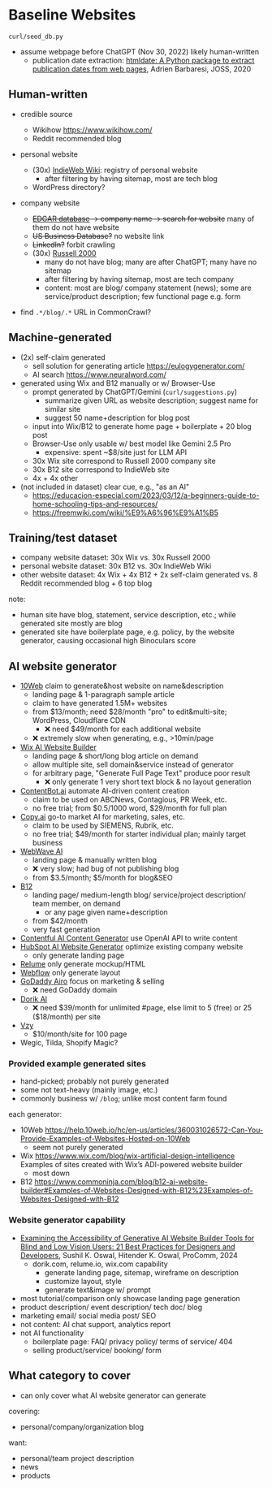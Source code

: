 # Baseline Websites

`curl/seed_db.py`

- assume webpage before ChatGPT (Nov 30, 2022) likely human-written
    - publication date extraction: [htmldate: A Python package to
        extract publication dates from web
        pages](https://www.theoj.org/joss-papers/joss.02439/10.21105.joss.02439.pdf),
        Adrien Barbaresi, JOSS, 2020

## Human-written

- credible source
    - Wikihow <https://www.wikihow.com/>
    - Reddit recommended blog
- personal website
    - (30x) [IndieWeb Wiki](https://indieweb.org/): registry of
        personal website
        - after filtering by having sitemap, most are tech blog
    - WordPress directory?
- company website
    - ~~[EDGAR database](https://www.edgarcompany.sec.gov/servlet/CompanyDBSearch?page=main)
        → company name → search for website~~ many of them do not have website
    - ~~US Business Database?~~ no website link
    - ~~LinkedIn?~~ forbit crawling
    - (30x) [Russell 2000](https://www.annualreports.com/FeaturedProgram/15)
        - many do not have blog; many are after ChatGPT; many have no sitemap
        - after filtering by having sitemap, most are tech company
        - content: most are blog/ company statement (news);
            some are service/product description; few functional page e.g. form

- find `.*/blog/.*` URL in CommonCrawl?

## Machine-generated

- (2x) self-claim generated
    - sell solution for generating article <https://eulogygenerator.com/>
    - AI search <https://www.neuralword.com/>
- generated using Wix and B12 manually or w/ Browser-Use
    - prompt generated by ChatGPT/Gemini (`curl/suggestions.py`)
        - summarize given URL as website description; suggest name for
            similar site
        - suggest 50 name+description for blog post
    - input into Wix/B12 to generate home page + boilerplate + 20 blog post
    - Browser-Use only usable w/ best model like Gemini 2.5 Pro
        - expensive: spent \~\$8/site just for LLM API
    - 30x Wix site correspond to Russell 2000 company site
    - 30x B12 site correspond to IndieWeb site
    - 4x + 4x other
- (not included in dataset) clear cue, e.g., "as an AI"
    - <https://educacion-especial.com/2023/03/12/a-beginners-guide-to-home-schooling-tips-and-resources/>
    - <https://freemwiki.com/wiki/%E9%A6%96%E9%A1%B5>

## Training/test dataset

- company website dataset: 30x Wix vs. 30x Russell 2000
- personal website dataset: 30x B12 vs. 30x IndieWeb Wiki
- other website dataset: 4x Wix + 4x B12 + 2x self-claim generated vs.
    8 Reddit recommended blog + 6 top blog

note:

- human site have blog, statement, service description, etc.; while
    generated site mostly are blog
- generated site have boilerplate page, e.g.
    policy, by the website generator, causing occasional high Binoculars score

## AI website generator

- [10Web](https://10web.io/) claim to generate&host website on
    name&description
    - landing page & 1-paragraph sample article
    - claim to have generated 1.5M+ websites
    - from \$13/month; need \$28/month "pro" to edit&multi-site; WordPress,
        Cloudflare CDN
        - ❌ need \$49/month for each additional website
    - ❌ extremely slow when generating, e.g., \>10min/page
- [Wix AI Website Builder](https://www.wix.com/ai-website-builder)
    - landing page & short/long blog article on demand
    - allow multiple site, sell domain&service instead of generator
    - for arbitrary page, "Generate Full Page Text" produce poor result
        - ❌ only generate 1 very short text block & no layout generation
- [ContentBot.ai](https://contentbot.ai/) automate AI-driven content creation
    - claim to be used on ABCNews, Contagious, PR Week, etc.
    - no free trial; from \$0.5/1000 word, \$29/month for full plan
- [Copy.ai](https://www.copy.ai/) go-to market AI for marketing, sales, etc.
    - claim to be used by SIEMENS, Rubrik, etc.
    - no free trial; \$49/month for starter individual plan;
        mainly target business
- [WebWave AI](https://webwave.me/ai-website-builder)
    - landing page & manually written blog
    - ❌ very slow; had bug of not publishing blog
    - from \$3.5/month; \$5/month for blog&SEO
- [B12](https://www.b12.io/)
    - landing page/ medium-length blog/ service/project description/ team
        member, on demand
        - or any page given name+description
    - from \$42/month
    - very fast generation
- [Contentful AI Content
    Generator](https://www.contentful.com/marketplace/ai-content-generator/)
    use OpenAI API to write content
- [HubSpot AI Website
    Generator](https://www.hubspot.com/products/cms/ai-website-generator)
    optimize existing company website
    - only generate landing page
- [Relume](https://www.relume.io/) only generate mockup/HTML
- [Webflow](https://webflow.com/) only generate layout
- [GoDaddy Airo](https://www.godaddy.com/en-ca/offers/airo) focus on
    marketing & selling
    - ❌ need GoDaddy domain
- [Dorik AI](https://dorik.com/)
    - ❌ need \$39/month for unlimited \#page, else limit to 5 (free) or
        25 (\$18/month) per site
- [Vzy](https://vzy.co/)
    - \$10/month/site for 100 page
- Wegic, Tilda, Shopify Magic?

### Provided example generated sites

- hand-picked; probably not purely generated
- some not text-heavy (mainly image, etc.)
- commonly business w/ `/blog`; unlike most content farm found

each generator:

- 10Web
    <https://help.10web.io/hc/en-us/articles/360031026572-Can-You-Provide-Examples-of-Websites-Hosted-on-10Web>
    - seem not purely generated
- Wix <https://www.wix.com/blog/wix-artificial-design-intelligence> Examples
    of sites created with Wix’s ADI-powered website builder
    - most down
- B12
    <https://www.commoninja.com/blog/b12-ai-website-builder#Examples-of-Websites-Designed-with-B12%23Examples-of-Websites-Designed-with-B12>

### Website generator capability

- [Examining the Accessibility of Generative AI Website Builder Tools for
    Blind and Low Vision Users: 21 Best Practices for Designers and
    Developers](https://ieeexplore.ieee.org/abstract/document/10609588),
    Sushil K. Oswal, Hitender K. Oswal, ProComm, 2024
    - dorik.com, relume.io, wix.com capability
        - generate landing page, sitemap, wireframe on description
        - customize layout, style
        - generate text&image w/ prompt
- most tutorial/comparison only showcase landing page generation
- product description/ event description/ tech doc/ blog
- marketing email/ social media post/ SEO
- not content: AI chat support, analytics report
- not AI functionality
    - boilerplate page: FAQ/ privacy policy/ terms of service/ 404
    - selling product/service/ booking/ form

## What category to cover

- can only cover what AI website generator can generate

covering:

- personal/company/organization blog

want:

- personal/team project description
- news
- products
